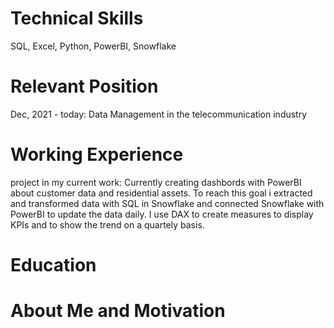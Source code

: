 
# Technical Skills
SQL, Excel, Python, PowerBI, Snowflake

# Relevant Position
Dec, 2021 - today: Data Management in the telecommunication industry

# Working Experience
project in my current work: Currently creating dashbords with PowerBI about customer data and residential assets.
To reach this goal i extracted and transformed data with SQL in Snowflake and connected Snowflake with PowerBI to update the data daily. I use DAX to create measures to display KPIs and to show the trend on a quartely basis.


# Education


# About Me and Motivation


